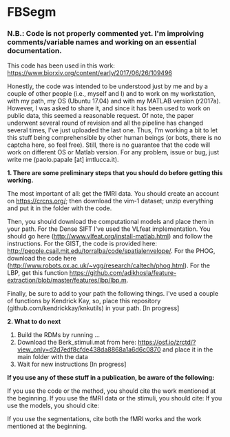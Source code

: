 # FBSegm

### N.B.: Code is not properly commented yet. I'm improiving comments/variable names and working on an essential documentation.

This code has been used in this work: https://www.biorxiv.org/content/early/2017/06/26/109496

Honestly, the code was intended to be understood just by me and by a couple of other people (i.e., myself and I) and to work on my workstation, with my path, my OS (Ubuntu 17.04) and with my MATLAB version (r2017a). However, I was asked to share it, and since it has been used to work on public data, this seemed a reasonable request. Of note, the paper underwent several round of revision and all the pipeline has changed several times, I've just uploaded the last one. Thus, I'm working a bit to let this stuff being comprehensible by other human beings (or bots, there is no captcha here, so feel free). Still, there is no guarantee that the code will work on different OS or Matlab version. For any problem, issue or bug, just write me (paolo.papale [at] imtlucca.it). 

**1. There are some preliminary steps that you should do before getting this working.** 

The most important of all: get the fMRI data. You should create an account on https://crcns.org/; then download the vim-1 dataset; unzip everything and put it in the folder with the code.

Then, you should download the computational models and place them in your path. For the Dense SIFT I've used the VLfeat implementation. You should go here (http://www.vlfeat.org/install-matlab.html) and follow the instructions. For the GIST, the code is provided here: http://people.csail.mit.edu/torralba/code/spatialenvelope/. For the PHOG, download the code here (http://www.robots.ox.ac.uk/~vgg/research/caltech/phog.html). For the LBP, get this function https://github.com/adikhosla/feature-extraction/blob/master/features/lbp/lbp.m.

Finally, be sure to add to your path the following things. I've used a couple of functions by Kendrick Kay, so, place this repository (github.com/kendrickkay/knkutils) in your path. [In progress]

**2. What to do next** 

1. Build the RDMs by running ...
2. Download the Berk_stimuli.mat from here: https://osf.io/zrctd/?view_only=d2d7edf8cfde438da8868a1a6d6c0870 and place it in the main folder with the data
3. Wait for new instructions [In progress]



**If you use any of these stuff in a publication, be aware of the following:**

If you use the code or the method, you should cite the work mentioned at the beginning.
If you use the fMRI data or the stimuli, you should cite: 
If you use the models, you should cite:

If you use the segmentations, cite both the fMRI works and the work mentioned at the beginning.

